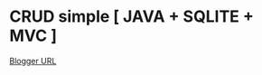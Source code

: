 # CRUD simple [ JAVA + SQLITE + MVC ]

[Blogger URL](http://matrixdevelopments.blogspot.com/2015/12/crud-simple-java-sqlite-mvc.html)
